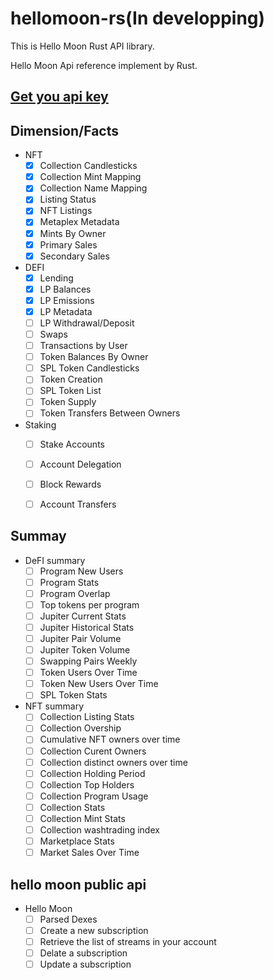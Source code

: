 # hellomoon-rs(In developping)


This is Hello Moon Rust API library.

Hello Moon Api reference implement by Rust.

## [Get you api key](https://hellomoon.readme.io/reference/get-your-api-key)

## Dimension/Facts

- NFT
  - [x] Collection Candlesticks
  - [x] Collection Mint Mapping
  - [x] Collection Name Mapping
  - [x] Listing Status
  - [x] NFT Listings
  - [x] Metaplex Metadata
  - [x] Mints By Owner
  - [x] Primary Sales
  - [x] Secondary Sales
- DEFI
  - [x] Lending
  - [x] LP Balances
  - [x] LP Emissions
  - [x] LP Metadata
  - [ ] LP Withdrawal/Deposit
  - [ ] Swaps
  - [ ] Transactions by User
  - [ ] Token Balances By Owner
  - [ ] SPL Token Candlesticks
  - [ ] Token Creation
  - [ ] SPL Token List
  - [ ] Token Supply
  - [ ] Token Transfers Between Owners
- Staking
  - [ ] Stake Accounts
  - [ ] Account Delegation
  - [ ] Block Rewards
  - [ ] Account Transfers



## Summay

- DeFI summary
  - [ ] Program New Users
  - [ ] Program Stats
  - [ ] Program Overlap
  - [ ] Top tokens per program
  - [ ] Jupiter Current Stats
  - [ ] Jupiter Historical Stats
  - [ ] Jupiter Pair Volume
  - [ ] Jupiter Token Volume
  - [ ] Swapping Pairs Weekly
  - [ ] Token Users Over Time
  - [ ] Token New Users Over Time
  - [ ] SPL Token Stats
- NFT summary
  - [ ] Collection Listing Stats
  - [ ] Collection Overship
  - [ ] Cumulative NFT owners over time
  - [ ] Collection Curent Owners
  - [ ] Collection distinct owners over time 
  - [ ] Collection Holding Period
  - [ ] Collection Top Holders
  - [ ] Collection Program Usage
  - [ ] Collection Stats
  - [ ] Collection Mint Stats
  - [ ] Collection washtrading index
  - [ ] Marketplace Stats
  - [ ] Market Sales Over Time

## hello moon public api

- Hello Moon
  - [ ] Parsed Dexes
  - [ ] Create a new subscription
  - [ ] Retrieve the list of streams in your account
  - [ ] Delate a subscription
  - [ ] Update a subscription
